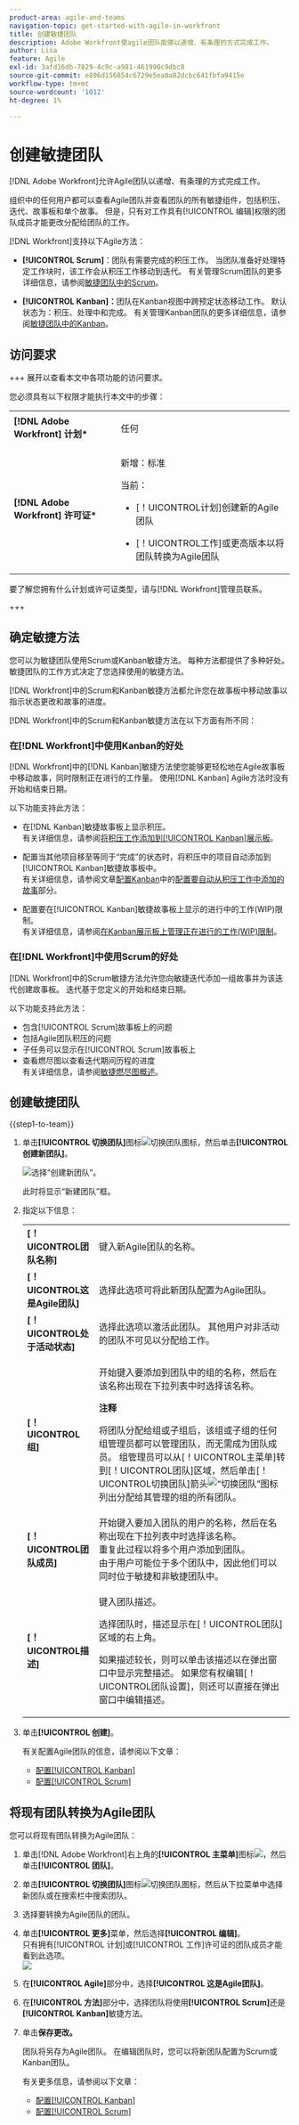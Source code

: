 ```yaml
---
product-area: agile-and-teams
navigation-topic: get-started-with-agile-in-workfront
title: 创建敏捷团队
description: Adobe Workfront使agile团队能够以递增、有条理的方式完成工作。
author: Lisa
feature: Agile
exl-id: 3afd16db-7829-4c9c-a981-461990c9dbc8
source-git-commit: e896d156854c6729e5ea0a82dcbc641fbfa9415e
workflow-type: tm+mt
source-wordcount: '1012'
ht-degree: 1%

---
```


# 创建敏捷团队

<!--Audited: 01/2024-->

[!DNL Adobe Workfront]允许Agile团队以递增、有条理的方式完成工作。

组织中的任何用户都可以查看Agile团队并查看团队的所有敏捷组件，包括积压、迭代、故事板和单个故事。 但是，只有对工作具有[!UICONTROL 编辑]权限的团队成员才能更改分配给团队的工作。

[!DNL Workfront]支持以下Agile方法：

* **[!UICONTROL Scrum]**：团队有需要完成的积压工作。 当团队准备好处理特定工作块时，该工作会从积压工作移动到迭代。 有关管理Scrum团队的更多详细信息，请参阅[敏捷团队中的Scrum](../../agile/use-scrum-in-an-agile-team/scrum-in-an-agile-team.md)。

* **[!UICONTROL Kanban]：**&#x200B;团队在Kanban视图中跨预定状态移动工作。 默认状态为：积压、处理中和完成。 有关管理Kanban团队的更多详细信息，请参阅[敏捷团队中的Kanban](../../agile/use-kanban-in-an-agile-team/using-kanban-in-an-agile-team.md)。

## 访问要求

+++ 展开以查看本文中各项功能的访问要求。

您必须具有以下权限才能执行本文中的步骤：

<table style="table-layout:auto"> 
 <col> 
 </col> 
 <col> 
 </col> 
 <tbody> 
  <tr> 
   <td role="rowheader"><strong>[!DNL Adobe Workfront] 计划*</strong></td> 
   <td> <p>任何</p> </td> 
  </tr> 
  <tr> 
   <td role="rowheader"><strong>[!DNL Adobe Workfront] 许可证*</strong></td> 
   <td> <p>新增：标准</p>
   当前： 
   <ul><li><p>[！UICONTROL计划]创建新的Agile团队</p></li> 
   <li><p>[！UICONTROL工作]或更高版本以将团队转换为Agile团队</p></li></ul> </td> 
  </tr> 
 </tbody> 
</table>

要了解您拥有什么计划或许可证类型，请与[!DNL Workfront]管理员联系。

+++

## 确定敏捷方法

您可以为敏捷团队使用Scrum或Kanban敏捷方法。 每种方法都提供了多种好处。 敏捷团队的工作方式决定了您选择使用的敏捷方法。

[!DNL Workfront]中的Scrum和Kanban敏捷方法都允许您在故事板中移动故事以指示状态更改和故事的进度。

[!DNL Workfront]中的Scrum和Kanban敏捷方法在以下方面有所不同：

### 在[!DNL Workfront]中使用Kanban的好处

[!DNL Workfront]中的[!DNL Kanban]敏捷方法使您能够更轻松地在Agile故事板中移动故事，同时限制正在进行的工作量。 使用[!DNL Kanban] Agile方法时没有开始和结束日期。

以下功能支持此方法：

* 在[!DNL Kanban]敏捷故事板上显示积压。\
   有关详细信息，请参阅[将积压工作添加到[!UICONTROL Kanban]展示板](../../agile/use-kanban-in-an-agile-team/view-the-backlog-on-the-kanban-board.md)。

* 配置当其他项目移至等同于“完成”的状态时，将积压中的项目自动添加到[!UICONTROL Kanban]敏捷故事板中。\
   有关详细信息，请参阅文章[配置Kanban](../../agile/get-started-with-agile-in-workfront/configure-kanban.md)中的[配置要自动从积压工作中添加的故事](../../agile/get-started-with-agile-in-workfront/configure-kanban.md#configur5)部分。

* 配置要在[!UICONTROL Kanban]敏捷故事板上显示的进行中的工作(WIP)限制。\
   有关详细信息，请参阅[在Kanban展示板上管理正在进行的工作(WIP)限制](../../agile/use-kanban-in-an-agile-team/work-in-progress-limit-on-the-kanban-board.md)。

### 在[!DNL Workfront]中使用Scrum的好处

[!DNL Workfront]中的Scrum敏捷方法允许您向敏捷迭代添加一组故事并为该迭代创建故事板。 迭代基于您定义的开始和结束日期。

以下功能支持此方法：

* 包含[!UICONTROL Scrum]故事板上的问题
* 包括Agile团队积压的问题
* 子任务可以显示在[!UICONTROL Scrum]故事板上
* 查看燃尽图以查看迭代期间历程的进度\
   有关详细信息，请参阅[敏捷燃尽图概述](../../agile/use-scrum-in-an-agile-team/burndown/burndown-chart-overview.md)。

## 创建敏捷团队

{{step1-to-team}}

1. 单击&#x200B;**[!UICONTROL 切换团队]**&#x200B;图标![切换团队图标](assets/switch-team-icon.png)，然后单击&#x200B;**[!UICONTROL 创建新团队]**。

   ![选择“创建新团队”。](assets/create-new-team-350x198.png)

   此时将显示“新建团队”框。

1. 指定以下信息：

   <table style="table-layout:auto"> 
    <col> 
    <col> 
    <tbody> 
     <tr> 
      <td role="rowheader"><strong>[！UICONTROL团队名称]</strong> </td> 
      <td>键入新Agile团队的名称。</td> 
     </tr> 
     <tr> 
      <td role="rowheader"><strong>[！UICONTROL这是Agile团队]</strong> </td> 
      <td>选择此选项可将此新团队配置为Agile团队。</td> 
     </tr>

   <tr> 
      <td role="rowheader"><strong>[！UICONTROL处于活动状态]</strong> </td> 
      <td>选择此选项以激活此团队。 其他用户对非活动的团队不可见以分配给工作。 </td> 
     </tr>


   <tr data-mc-conditions="QuicksilverOrClassic.Quicksilver"> 
      <td role="rowheader"><strong>[！UICONTROL组]</strong> </td> 
      <td> <p>开始键入要添加到团队中的组的名称，然后在该名称出现在下拉列表中时选择该名称。</p> <p><b>注释</b></p> <p> 将团队分配给组或子组后，该组或子组的任何组管理员都可以管理团队，而无需成为团队成员。 组管理员可以从[！UICONTROL主菜单]转到[！UICONTROL团队]区域，然后单击[！UICONTROL切换团队]箭头<img src="assets/switch-team-icon.png" alt="“切换团队”图标">列出分配给其管理的组的所有团队。</p> </td> 
     </tr> 
     <tr> 
      <td role="rowheader"><strong>[！UICONTROL团队成员]</strong> </td> 
      <td>开始键入要加入团队的用户的名称，然后在名称出现在下拉列表中时选择该名称。<br>重复此过程以将多个用户添加到团队。<br>由于用户可能位于多个团队中，因此他们可以同时位于敏捷和非敏捷团队中。</td> 
     </tr> 
     <tr> 
      <td role="rowheader"><strong>[！UICONTROL描述]</strong> </td> 
      <td><p>键入团队描述。</p> <p>选择团队时，描述显示在[！UICONTROL团队]区域的右上角。</p>
      <p>如果描述较长，则可以单击该描述以在弹出窗口中显示完整描述。 如果您有权编辑[！UICONTROL团队设置]，则还可以直接在弹出窗口中编辑描述。</p></td>
     </tr> 
    </tbody> 
   </table>

1. 单击&#x200B;**[!UICONTROL 创建]**。

   有关配置Agile团队的信息，请参阅以下文章：

   * [配置[!UICONTROL Kanban]](../../agile/get-started-with-agile-in-workfront/configure-kanban.md)
   * [配置[!UICONTROL Scrum]](../../agile/get-started-with-agile-in-workfront/configure-scrum.md)

## 将现有团队转换为Agile团队

您可以将现有团队转换为Agile团队：

1. 单击[!DNL Adobe Workfront]右上角的&#x200B;**[!UICONTROL 主菜单]**&#x200B;图标![](assets/main-menu-icon.png)，然后单击&#x200B;**[!UICONTROL 团队]**。
1. 单击&#x200B;**[!UICONTROL 切换团队]**&#x200B;图标![切换团队图标](assets/switch-team-icon.png)，然后从下拉菜单中选择新团队或在搜索栏中搜索团队。

1. 选择要转换为Agile团队的团队。
1. 单击&#x200B;**[!UICONTROL 更多]**&#x200B;菜单，然后选择&#x200B;**[!UICONTROL 编辑]**。\
   只有拥有[!UICONTROL 计划]或[!UICONTROL 工作]许可证的团队成员才能看到此选项。\
   ![](assets/edit-team-settings-350x205.png)

1. 在&#x200B;**[!UICONTROL Agile]**&#x200B;部分中，选择&#x200B;**[!UICONTROL 这是Agile团队]**。

1. 在&#x200B;**[!UICONTROL 方法]**&#x200B;部分中，选择团队将使用&#x200B;**[!UICONTROL Scrum]**&#x200B;还是&#x200B;**[!UICONTROL Kanban]**&#x200B;敏捷方法。

1. 单击&#x200B;**保存更改。**

   团队将另存为Agile团队。 在编辑团队时，您可以将新团队配置为Scrum或Kanban团队。

   有关更多信息，请参阅以下文章：

   * [配置[!UICONTROL Kanban]](../../agile/get-started-with-agile-in-workfront/configure-kanban.md)
   * [配置[!UICONTROL Scrum]](../../agile/get-started-with-agile-in-workfront/configure-scrum.md)
